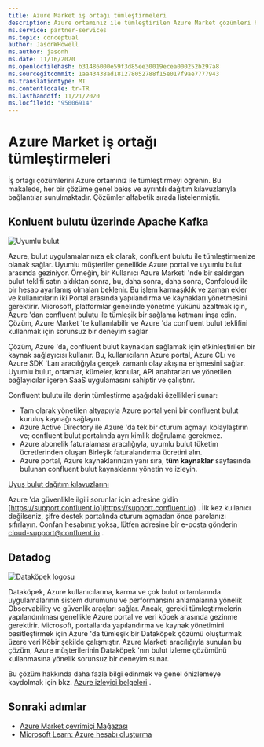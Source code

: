 ```yaml
---
title: Azure Market iş ortağı tümleştirmeleri
description: Azure ortamınız ile tümleştirilen Azure Market çözümleri hakkında bilgi edinin ve Microsoft iş ortaklarından dağıtım kılavuzlarının bağlantısını alın.
ms.service: partner-services
ms.topic: conceptual
author: JasonWHowell
ms.author: jasonh
ms.date: 11/16/2020
ms.openlocfilehash: b31486000e59f3d85ee30019ecea000252b297a8
ms.sourcegitcommit: 1aa43438ad181278052788f15e017f9ae7777943
ms.translationtype: MT
ms.contentlocale: tr-TR
ms.lasthandoff: 11/21/2020
ms.locfileid: "95006914"
---
```

# <a name="azure-marketplace-partner-integrations"></a>Azure Market iş ortağı tümleştirmeleri

İş ortağı çözümlerini Azure ortamınız ile tümleştirmeyi öğrenin. Bu makalede, her bir çözüme genel bakış ve ayrıntılı dağıtım kılavuzlarıyla bağlantılar sunulmaktadır. Çözümler alfabetik sırada listelenmiştir. 

## <a name="apache-kafka-on-confluent-cloud"></a>Konluent bulutu üzerinde Apache Kafka

![Uyumlu bulut](./media/partners/confluent-cloud.png)

Azure, bulut uygulamalarınıza ek olarak, confluent bulutu ile tümleştirmenize olanak sağlar. Uyumlu müşteriler genellikle Azure portal ve uyumlu bulut arasında geziniyor. Örneğin, bir Kullanıcı Azure Marketi 'nde bir saldırgan bulut teklifi satın aldıktan sonra, bu, daha sonra, daha sonra, Confcloud ile bir hesap ayarlamış olmaları beklenir. Bu işlem karmaşıklık ve zaman ekler ve kullanıcıların iki Portal arasında yapılandırma ve kaynakları yönetmesini gerektirir. Microsoft, platformlar genelinde yönetme yükünü azaltmak için, Azure 'dan confluent bulutu ile tümleşik bir sağlama katmanı inşa edin. Çözüm, Azure Market 'te kullanılabilir ve Azure 'da confluent bulut teklifini kullanmak için sorunsuz bir deneyim sağlar

Çözüm, Azure 'da, confluent bulut kaynakları sağlamak için etkinleştirilen bir kaynak sağlayıcısı kullanır. Bu, kullanıcıların Azure portal, Azure CLı ve Azure SDK 'Ları aracılığıyla gerçek zamanlı olay akışına erişmesini sağlar. Uyumlu bulut, ortamlar, kümeler, konular, API anahtarları ve yönetilen bağlayıcılar içeren SaaS uygulamasını sahiptir ve çalıştırır.

Confluent bulutu ile derin tümleştirme aşağıdaki özellikleri sunar:

- Tam olarak yönetilen altyapıyla Azure portal yeni bir confluent bulut kuruluş kaynağı sağlayın.
- Azure Active Directory ile Azure 'da tek bir oturum açmayı kolaylaştırın ve; confluent bulut portalında ayrı kimlik doğrulama gerekmez.
- Azure abonelik faturalaması aracılığıyla, uyumlu bulut tüketim ücretlerinden oluşan Birleşik faturalandırma ücretini alın.
- Azure portal, Azure kaynaklarınızın yanı sıra, **tüm kaynaklar** sayfasında bulunan confluent bulut kaynaklarını yönetin ve izleyin.

[Uyuş bulut dağıtım kılavuzlarını](https://docs.confluent.io/current/cloud/marketplace/index.html)

Azure 'da güvenlikle ilgili sorunlar için adresine gidin [https://support.confluent.io](https://support.confluent.io) . İlk kez kullanıcı değilseniz, şifre destek portalında oturum açmadan önce parolanızı sıfırlayın. Confan hesabınız yoksa, lütfen adresine bir e-posta gönderin [cloud-support@confluent.io](mailto:cloud-support@confluent.io) .

## <a name="datadog"></a>Datadog

![Dataköpek logosu](./media/partners/datadog.png)

Dataköpek, Azure kullanıcılarına, karma ve çok bulut ortamlarında uygulamalarının sistem durumunu ve performansını anlamalarına yönelik Observability ve güvenlik araçları sağlar. Ancak, gerekli tümleştirmelerin yapılandırılması genellikle Azure portal ve veri köpek arasında gezinme gerektirir. Microsoft, portallarda yapılandırma ve kaynak yönetimini basitleştirmek için Azure 'da tümleşik bir Dataköpek çözümü oluşturmak üzere veri Köbir şekilde çalışmıştır. Azure Marketi aracılığıyla sunulan bu çözüm, Azure müşterilerinin Dataköpek 'nın bulut izleme çözümünü kullanmasına yönelik sorunsuz bir deneyim sunar.

Bu çözüm hakkında daha fazla bilgi edinmek ve genel önizlemeye kaydolmak için bkz. [Azure izleyici belgeleri](/azure/azure-monitor/platform/partners#datadog) .

## <a name="next-steps"></a>Sonraki adımlar

- [Azure Market çevrimiçi Mağazası](https://azure.microsoft.com/marketplace/)
- [Microsoft Learn: Azure hesabı oluşturma](/learn/modules/create-an-azure-account/)

